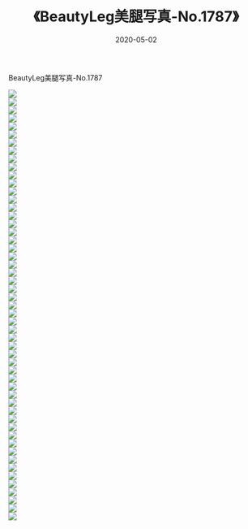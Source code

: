 ﻿---
layout: post
title:  《BeautyLeg美腿写真-No.1787》
date:   2020-05-02
img: http://img.660000.xyz/Sharelink/网络美图/2020/BeautyLeg美腿写真-No.1787/000.jpg
categories: [美女, 清纯, 唯美]
---

BeautyLeg美腿写真-No.1787

  ![](http://img.660000.xyz/Sharelink/网络美图/2020/BeautyLeg美腿写真-No.1787/001.jpg) <br> ![](http://img.660000.xyz/Sharelink/网络美图/2020/BeautyLeg美腿写真-No.1787/002.jpg) <br> ![](http://img.660000.xyz/Sharelink/网络美图/2020/BeautyLeg美腿写真-No.1787/003.jpg) <br> ![](http://img.660000.xyz/Sharelink/网络美图/2020/BeautyLeg美腿写真-No.1787/004.jpg) <br> ![](http://img.660000.xyz/Sharelink/网络美图/2020/BeautyLeg美腿写真-No.1787/005.jpg) <br> ![](http://img.660000.xyz/Sharelink/网络美图/2020/BeautyLeg美腿写真-No.1787/006.jpg) <br> ![](http://img.660000.xyz/Sharelink/网络美图/2020/BeautyLeg美腿写真-No.1787/007.jpg) <br> ![](http://img.660000.xyz/Sharelink/网络美图/2020/BeautyLeg美腿写真-No.1787/008.jpg) <br> ![](http://img.660000.xyz/Sharelink/网络美图/2020/BeautyLeg美腿写真-No.1787/009.jpg) <br> ![](http://img.660000.xyz/Sharelink/网络美图/2020/BeautyLeg美腿写真-No.1787/010.jpg) <br> ![](http://img.660000.xyz/Sharelink/网络美图/2020/BeautyLeg美腿写真-No.1787/011.jpg) <br> ![](http://img.660000.xyz/Sharelink/网络美图/2020/BeautyLeg美腿写真-No.1787/012.jpg) <br> ![](http://img.660000.xyz/Sharelink/网络美图/2020/BeautyLeg美腿写真-No.1787/013.jpg) <br> ![](http://img.660000.xyz/Sharelink/网络美图/2020/BeautyLeg美腿写真-No.1787/014.jpg) <br> ![](http://img.660000.xyz/Sharelink/网络美图/2020/BeautyLeg美腿写真-No.1787/015.jpg) <br> ![](http://img.660000.xyz/Sharelink/网络美图/2020/BeautyLeg美腿写真-No.1787/016.jpg) <br> ![](http://img.660000.xyz/Sharelink/网络美图/2020/BeautyLeg美腿写真-No.1787/017.jpg) <br> ![](http://img.660000.xyz/Sharelink/网络美图/2020/BeautyLeg美腿写真-No.1787/018.jpg) <br> ![](http://img.660000.xyz/Sharelink/网络美图/2020/BeautyLeg美腿写真-No.1787/019.jpg) <br> ![](http://img.660000.xyz/Sharelink/网络美图/2020/BeautyLeg美腿写真-No.1787/020.jpg) <br> ![](http://img.660000.xyz/Sharelink/网络美图/2020/BeautyLeg美腿写真-No.1787/021.jpg) <br> ![](http://img.660000.xyz/Sharelink/网络美图/2020/BeautyLeg美腿写真-No.1787/022.jpg) <br> ![](http://img.660000.xyz/Sharelink/网络美图/2020/BeautyLeg美腿写真-No.1787/023.jpg) <br> ![](http://img.660000.xyz/Sharelink/网络美图/2020/BeautyLeg美腿写真-No.1787/024.jpg) <br> ![](http://img.660000.xyz/Sharelink/网络美图/2020/BeautyLeg美腿写真-No.1787/025.jpg) <br> ![](http://img.660000.xyz/Sharelink/网络美图/2020/BeautyLeg美腿写真-No.1787/026.jpg) <br> ![](http://img.660000.xyz/Sharelink/网络美图/2020/BeautyLeg美腿写真-No.1787/027.jpg) <br> ![](http://img.660000.xyz/Sharelink/网络美图/2020/BeautyLeg美腿写真-No.1787/028.jpg) <br> ![](http://img.660000.xyz/Sharelink/网络美图/2020/BeautyLeg美腿写真-No.1787/029.jpg) <br> ![](http://img.660000.xyz/Sharelink/网络美图/2020/BeautyLeg美腿写真-No.1787/030.jpg) <br> ![](http://img.660000.xyz/Sharelink/网络美图/2020/BeautyLeg美腿写真-No.1787/031.jpg) <br> ![](http://img.660000.xyz/Sharelink/网络美图/2020/BeautyLeg美腿写真-No.1787/032.jpg) <br> ![](http://img.660000.xyz/Sharelink/网络美图/2020/BeautyLeg美腿写真-No.1787/033.jpg) <br> ![](http://img.660000.xyz/Sharelink/网络美图/2020/BeautyLeg美腿写真-No.1787/034.jpg) <br> ![](http://img.660000.xyz/Sharelink/网络美图/2020/BeautyLeg美腿写真-No.1787/035.jpg) <br> ![](http://img.660000.xyz/Sharelink/网络美图/2020/BeautyLeg美腿写真-No.1787/036.jpg) <br> ![](http://img.660000.xyz/Sharelink/网络美图/2020/BeautyLeg美腿写真-No.1787/037.jpg) <br> ![](http://img.660000.xyz/Sharelink/网络美图/2020/BeautyLeg美腿写真-No.1787/038.jpg) <br> ![](http://img.660000.xyz/Sharelink/网络美图/2020/BeautyLeg美腿写真-No.1787/039.jpg) <br> ![](http://img.660000.xyz/Sharelink/网络美图/2020/BeautyLeg美腿写真-No.1787/040.jpg) <br> ![](http://img.660000.xyz/Sharelink/网络美图/2020/BeautyLeg美腿写真-No.1787/041.jpg) <br> ![](http://img.660000.xyz/Sharelink/网络美图/2020/BeautyLeg美腿写真-No.1787/042.jpg) <br> ![](http://img.660000.xyz/Sharelink/网络美图/2020/BeautyLeg美腿写真-No.1787/043.jpg) <br> ![](http://img.660000.xyz/Sharelink/网络美图/2020/BeautyLeg美腿写真-No.1787/044.jpg) <br> ![](http://img.660000.xyz/Sharelink/网络美图/2020/BeautyLeg美腿写真-No.1787/045.jpg) <br> ![](http://img.660000.xyz/Sharelink/网络美图/2020/BeautyLeg美腿写真-No.1787/046.jpg) <br> ![](http://img.660000.xyz/Sharelink/网络美图/2020/BeautyLeg美腿写真-No.1787/047.jpg) <br> ![](http://img.660000.xyz/Sharelink/网络美图/2020/BeautyLeg美腿写真-No.1787/048.jpg) <br> ![](http://img.660000.xyz/Sharelink/网络美图/2020/BeautyLeg美腿写真-No.1787/049.jpg) <br> ![](http://img.660000.xyz/Sharelink/网络美图/2020/BeautyLeg美腿写真-No.1787/050.jpg) <br> ![](http://img.660000.xyz/Sharelink/网络美图/2020/BeautyLeg美腿写真-No.1787/051.jpg) <br> ![](http://img.660000.xyz/Sharelink/网络美图/2020/BeautyLeg美腿写真-No.1787/052.jpg) <br> ![](http://img.660000.xyz/Sharelink/网络美图/2020/BeautyLeg美腿写真-No.1787/053.jpg) <br>
